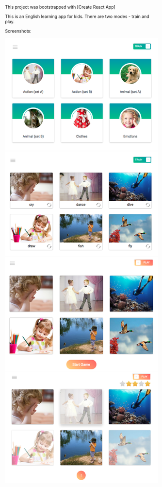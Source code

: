 This project was bootstrapped with [Create React App]

This is an English learning app for kids. There are two modes - train and play.

Screenshots: 

![Image alt](https://github.com/irmir/app-english-for-kids/raw/master/screenshots/screenshot1.png)
![Image alt](https://github.com/irmir/app-english-for-kids/raw/master/screenshots/screenshot2.png)
![Image alt](https://github.com/irmir/app-english-for-kids/raw/master/screenshots/screenshot3.png)
![Image alt](https://github.com/irmir/app-english-for-kids/raw/master/screenshots/screenshot4.png)
